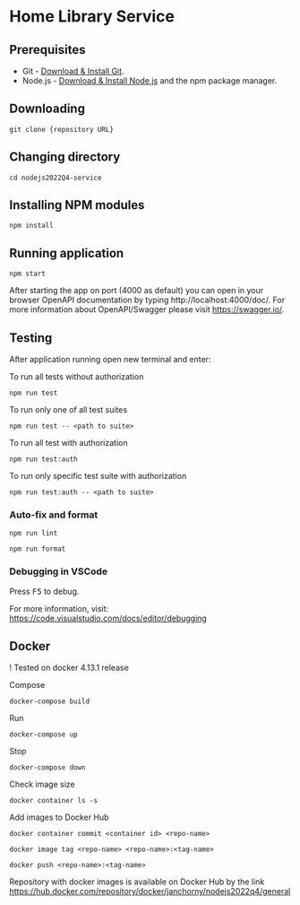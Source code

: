 # Home Library Service

## Prerequisites

- Git - [Download & Install Git](https://git-scm.com/downloads).
- Node.js - [Download & Install Node.js](https://nodejs.org/en/download/) and the npm package manager.


## Downloading

```
git clone {repository URL}
```

## Changing directory

```
cd nodejs2022Q4-service
```

## Installing NPM modules

```
npm install
```

## Running application

```
npm start
```

After starting the app on port (4000 as default) you can open
in your browser OpenAPI documentation by typing http://localhost:4000/doc/.
For more information about OpenAPI/Swagger please visit https://swagger.io/.

## Testing

After application running open new terminal and enter:

To run all tests without authorization

```
npm run test
```

To run only one of all test suites

```
npm run test -- <path to suite>
```

To run all test with authorization

```
npm run test:auth
```

To run only specific test suite with authorization

```
npm run test:auth -- <path to suite>
```

### Auto-fix and format

```
npm run lint
```

```
npm run format
```

### Debugging in VSCode

Press <kbd>F5</kbd> to debug.

For more information, visit: https://code.visualstudio.com/docs/editor/debugging

## Docker

! Tested on docker 4.13.1 release

Compose

```
docker-compose build
```

Run

```
docker-compose up
```

Stop

```
docker-compose down
```

Check image size

```
docker container ls -s
```

Add images to Docker Hub

```
docker container commit <container id> <repo-name>
```
```
docker image tag <repo-name> <repo-name>:<tag-name>
```
```
docker push <repo-name>:<tag-name>
```
Repository with docker images is available on Docker Hub by the link 
https://hub.docker.com/repository/docker/janchorny/nodejs2022q4/general
